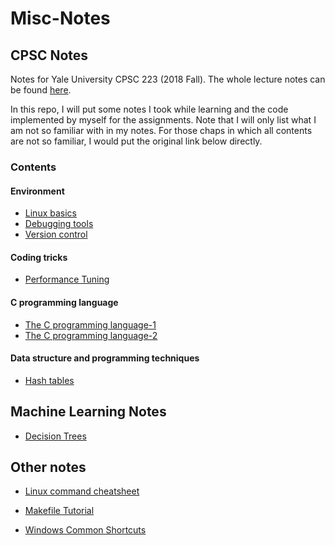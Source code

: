 # Misc-Notes

## CPSC Notes

Notes for Yale University CPSC 223 (2018 Fall). The whole lecture notes can be found [here](http://cs.yale.edu/homes/aspnes/classes/223/notes.html).

In this repo, I will put some notes I took while learning and the code implemented by myself for the assignments. Note that I will only list what I am not so familiar with in my notes. For those chaps in which all contents are not so familiar, I would put the original link below directly.

### Contents

#### Environment

* [Linux basics](https://github.com/EtoDemerzel0427/Yale-CPSC-223/blob/master/Notes/1.Linux%20Basics%20notes.md)
* [Debugging tools](https://github.com/EtoDemerzel0427/Yale-CPSC-223/blob/master/Notes/1.Linux%20Basics%20notes.md)
* [Version control](http://cs.yale.edu/homes/aspnes/classes/223/notes.html#versionControl)

#### Coding tricks

* [Performance Tuning](http://cs.yale.edu/homes/aspnes/classes/223/notes.html#performanceTuning)

####  C programming language

* [The C programming language-1](https://github.com/EtoDemerzel0427/Yale-CPSC-223/blob/master/Notes/3.The%20C%20programming%20language-1.md)
* [The C programming language-2](https://github.com/EtoDemerzel0427/Yale-CPSC-223/blob/master/Notes/4.The%20C%20programming%20language-2.md)

#### Data structure and programming techniques

* [Hash tables](https://github.com/EtoDemerzel0427/Yale-CPSC-223/blob/master/Notes/5.Hash%20tables.md)



## Machine Learning Notes

* [Decision Trees](https://github.com/EtoDemerzel0427/Misc-Notes/blob/master/Machine%20Learning%20Notes/Decision%20Trees.pdf)



## Other notes

* [Linux command cheatsheet](https://github.com/EtoDemerzel0427/Misc-Notes/blob/master/Other%20Notes/Linux%20Command%20cheatsheet.md)

* [Makefile Tutorial](https://github.com/EtoDemerzel0427/Misc-Notes/blob/master/Other%20Notes/Makefile%20Tutorial.md)

* [Windows Common Shortcuts](https://github.com/EtoDemerzel0427/Misc-Notes/blob/master/Other%20Notes/Windows%20Common%20Shortcuts.md)

  

